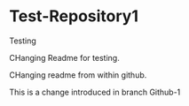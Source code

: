# Test-Repository1
Testing


CHanging Readme for testing.


CHanging readme from within github.


This is a change introduced in branch Github-1
